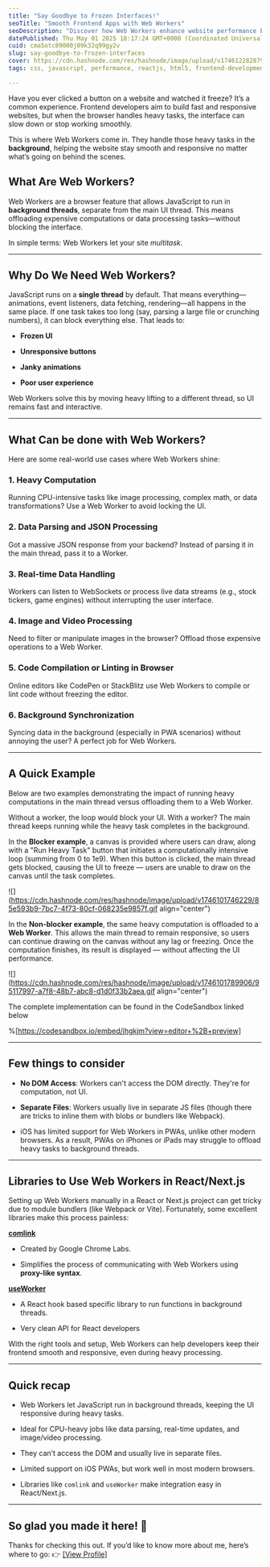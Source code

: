 ```yaml
---
title: "Say Goodbye to Frozen Interfaces!"
seoTitle: "Smooth Frontend Apps with Web Workers"
seoDescription: "Discover how Web Workers enhance website performance by running heavy tasks in background threads, ensuring responsive and smooth user experiences"
datePublished: Thu May 01 2025 18:17:24 GMT+0000 (Coordinated Universal Time)
cuid: cma5otc89000j09k32q99gy2v
slug: say-goodbye-to-frozen-interfaces
cover: https://cdn.hashnode.com/res/hashnode/image/upload/v1746122828797/57ef7e45-8798-4afc-9c40-2447a39a317d.png
tags: css, javascript, performance, reactjs, html5, frontend-development, service-workers, nextjs, webworker

---
```


Have you ever clicked a button on a website and watched it freeze? It’s a common experience. Frontend developers aim to build fast and responsive websites, but when the browser handles heavy tasks, the interface can slow down or stop working smoothly.

This is where Web Workers come in. They handle those heavy tasks in the **background**, helping the website stay smooth and responsive no matter what’s going on behind the scenes.

## What Are Web Workers?

Web Workers are a browser feature that allows JavaScript to run in **background threads**, separate from the main UI thread. This means offloading expensive computations or data processing tasks—without blocking the interface.

In simple terms: Web Workers let your site *multitask*.

---

## Why Do We Need Web Workers?

JavaScript runs on a **single thread** by default. That means everything—animations, event listeners, data fetching, rendering—all happens in the same place. If one task takes too long (say, parsing a large file or crunching numbers), it can block everything else. That leads to:

* **Frozen UI**
    
* **Unresponsive buttons**
    
* **Janky animations**
    
* **Poor user experience**
    

Web Workers solve this by moving heavy lifting to a different thread, so UI remains fast and interactive.

---

## What Can be done with Web Workers?

Here are some real-world use cases where Web Workers shine:

### 1\. **Heavy Computation**

Running CPU-intensive tasks like image processing, complex math, or data transformations? Use a Web Worker to avoid locking the UI.

### 2\. **Data Parsing and JSON Processing**

Got a massive JSON response from your backend? Instead of parsing it in the main thread, pass it to a Worker.

### 3\. **Real-time Data Handling**

Workers can listen to WebSockets or process live data streams (e.g., stock tickers, game engines) without interrupting the user interface.

### 4\. **Image and Video Processing**

Need to filter or manipulate images in the browser? Offload those expensive operations to a Web Worker.

### 5\. **Code Compilation or Linting in Browser**

Online editors like CodePen or StackBlitz use Web Workers to compile or lint code without freezing the editor.

### 6\. **Background Synchronization**

Syncing data in the background (especially in PWA scenarios) without annoying the user? A perfect job for Web Workers.

---

## A Quick Example

Below are two examples demonstrating the impact of running heavy computations in the main thread versus offloading them to a Web Worker.

Without a worker, the loop would block your UI. With a worker? The main thread keeps running while the heavy task completes in the background.

In the **Blocker example**, a canvas is provided where users can draw, along with a "Run Heavy Task" button that initiates a computationally intensive loop (summing from 0 to 1e9). When this button is clicked, the main thread gets blocked, causing the UI to freeze — users are unable to draw on the canvas until the task completes.

![](https://cdn.hashnode.com/res/hashnode/image/upload/v1746101746229/85e593b9-7bc7-4f73-80cf-068235e9857f.gif align="center")

In the **Non-blocker example**, the same heavy computation is offloaded to a **Web Worker**. This allows the main thread to remain responsive, so users can continue drawing on the canvas without any lag or freezing. Once the computation finishes, its result is displayed — without affecting the UI performance.

![](https://cdn.hashnode.com/res/hashnode/image/upload/v1746101789906/95117997-a7f8-48b7-abc8-d1d0f33b2aea.gif align="center")

The complete implementation can be found in the CodeSandbox linked below

%[https://codesandbox.io/embed/jhgkjm?view=editor+%2B+preview] 

---

## Few things to consider

* **No DOM Access**: Workers can't access the DOM directly. They're for computation, not UI.
    
* **Separate Files**: Workers usually live in separate JS files (though there are tricks to inline them with blobs or bundlers like Webpack).
    
* iOS has limited support for Web Workers in PWAs, unlike other modern browsers. As a result, PWAs on iPhones or iPads may struggle to offload heavy tasks to background threads.
    

---

## Libraries to Use Web Workers in React/Next.js

Setting up Web Workers manually in a React or Next.js project can get tricky due to module bundlers (like Webpack or Vite). Fortunately, some excellent libraries make this process painless:

[**comlink**](https://github.com/GoogleChromeLabs/comlink)

* Created by Google Chrome Labs.
    
* Simplifies the process of communicating with Web Workers using **proxy-like syntax**.
    

[**useWorker**](https://github.com/alewin/useWorker)

* A React hook based specific library to run functions in background threads.
    
* Very clean API for React developers
    

With the right tools and setup, Web Workers can help developers keep their frontend smooth and responsive, even during heavy processing.

---

## Quick recap

* Web Workers let JavaScript run in background threads, keeping the UI responsive during heavy tasks.
    
* Ideal for CPU-heavy jobs like data parsing, real-time updates, and image/video processing.
    

* They can’t access the DOM and usually live in separate files.
    
* Limited support on iOS PWAs, but work well in most modern browsers.
    
* Libraries like `comlink` and `useWorker` make integration easy in React/Next.js.
    

---

## **So glad you made it here! 🙌**

Thanks for checking this out. If you’d like to know more about me, here’s where to go: 👉 [\[View Profile\]](https://www.myvcodes.com)